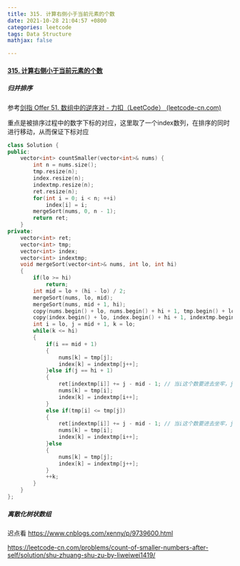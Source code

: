 ```yaml
---
title: 315. 计算右侧小于当前元素的个数
date: 2021-10-28 21:04:57 +0800
categories: leetcode
tags: Data Structure
mathjax: false

---
```


#### [315. 计算右侧小于当前元素的个数](https://leetcode-cn.com/problems/count-of-smaller-numbers-after-self/)

##### 归并排序

参考[剑指 Offer 51. 数组中的逆序对 - 力扣（LeetCode） (leetcode-cn.com)](https://leetcode-cn.com/problems/shu-zu-zhong-de-ni-xu-dui-lcof/)

重点是被排序过程中的数字下标的对应，这里取了一个index数列，在排序的同时进行移动，从而保证下标对应

```c++
class Solution {
public:
    vector<int> countSmaller(vector<int>& nums) {
        int n = nums.size();
        tmp.resize(n);
        index.resize(n);
        indextmp.resize(n);
        ret.resize(n);
        for(int i = 0; i < n; ++i)
            index[i] = i;
        mergeSort(nums, 0, n - 1);
        return ret;
    }
private:
    vector<int> ret;
    vector<int> tmp;
    vector<int> index;
    vector<int> indextmp;
    void mergeSort(vector<int>& nums, int lo, int hi)
    {
        if(lo >= hi)
            return;
        int mid = lo + (hi - lo) / 2;
        mergeSort(nums, lo, mid);
        mergeSort(nums, mid + 1, hi);
        copy(nums.begin() + lo, nums.begin() + hi + 1, tmp.begin() + lo);
        copy(index.begin() + lo, index.begin() + hi + 1, indextmp.begin() + lo);
        int i = lo, j = mid + 1, k = lo;
        while(k <= hi)
        {
            if(i == mid + 1)
            {
                nums[k] = tmp[j];
                index[k] = indextmp[j++];
            }else if(j == hi + 1)
            {
                ret[indextmp[i]] += j - mid - 1; // 当i这个数要进去坐牢，j这边已经进去的数都比他小，所以共j-mid-1个，当前j是hi+1，所以不包含j
                nums[k] = tmp[i];
                index[k] = indextmp[i++];
            }
            else if(tmp[i] <= tmp[j])
            {
                ret[indextmp[i]] += j - mid - 1; // 当i这个数要进去坐牢，j这边已经进去的数都比他小，所以共j-mid-1个，当前这边大于等于i那边的数，所以不包含j
                nums[k] = tmp[i];
                index[k] = indextmp[i++];
            }else
            {
                nums[k] = tmp[j];
                index[k] = indextmp[j++];
            }
            ++k;
        }
    }
};
```



##### 离散化树状数组

迟点看
https://www.cnblogs.com/xenny/p/9739600.html

https://leetcode-cn.com/problems/count-of-smaller-numbers-after-self/solution/shu-zhuang-shu-zu-by-liweiwei1419/
